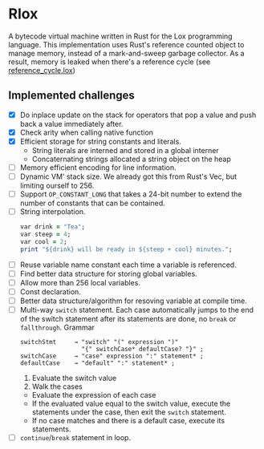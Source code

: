 # Rlox

A bytecode virtual machine written in Rust for the Lox programming language. This implementation uses Rust's reference counted object to manage memory, instead of a mark-and-sweep garbage collector.
As a result, memory is leaked when there's a reference cycle (see [reference_cycle.lox](../playground/reference_cycle.lox))

## Implemented challenges

+ [x] Do inplace update on the stack for operators that pop a value and push back a value immediately after.
+ [x] Check arity when calling native function
+ [x] Efficient storage for string constants and literals.
  + String literals are interned and stored in a global interner
  + Concaternating strings allocated a string object on the heap
+ [ ] Memory efficient encoding for line information.
+ [ ] Dynamic VM' stack size. We already got this from Rust's Vec, but limiting ourself to 256.
+ [ ] Support `OP_CONSTANT_LONG` that takes a 24-bit number to extend the number of constants that can be contained.
+ [ ] String interpolation.
  ```ruby
  var drink = "Tea";
  var steep = 4;
  var cool = 2;
  print "${drink} will be ready in ${steep + cool} minutes.";
  ```
+ [ ] Reuse variable name constant each time a variable is referenced.
+ [ ] Find better data structure for storing global variables.
+ [ ] Allow more than 256 local variables.
+ [ ] Const declaration.
+ [ ] Better data structure/algorithm for resoving variable at compile time.
+ [ ] Multi-way `switch` statement. Each case automatically jumps to the end of the switch statement after its statements are done, no `break` or `fallthrough`. Grammar
  ```
  switchStmt     → "switch" "(" expression ")"
                   "{" switchCase* defaultCase? "}" ;
  switchCase     → "case" expression ":" statement* ;
  defaultCase    → "default" ":" statement* ;
  ```
  1. Evaluate the switch value
  2. Walk the cases
    + Evaluate the expression of each case
    + If the evaluated value equal to the switch value, execute the statements under the case, then exit the `switch` statement.
    + If no case matches and there is a default case, execute its statements.
+ [ ] `continue`/`break` statement in loop.
